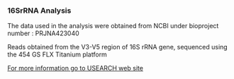 ### 16SrRNA Analysis

The data used in the analysis were obtained from NCBI under bioproject number : PRJNA423040 

Reads obtained from the V3-V5 region of 16S rRNA gene, sequenced using the 454 GS FLX Titanium platform

[For more information go to USEARCH web site](https://www.drive5.com/usearch/)
